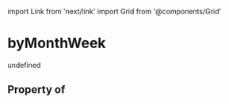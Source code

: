 import Link from 'next/link'
import Grid from '@components/Grid'

# byMonthWeek

undefined

## Property of



